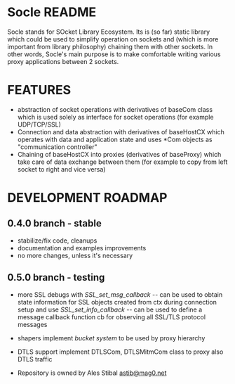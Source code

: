 # Socle README #

Socle stands for SOcket Library Ecosystem. Its is (so far) static library which could be used to simplify operation on sockets and (which is more important
from library philosophy) chaining them with other sockets.
In other words, Socle's main purpose is to make comfortable writing various proxy applications between 2 sockets.

# FEATURES #
* abstraction of socket operations with derivatives of baseCom class which is used solely as interface for socket operations (for example UDP/TCP/SSL)
* Connection and data abstraction with derivatives of baseHostCX which operates with data and application state and uses *Com objects as "communication controller"
* Chaining of baseHostCX into proxies (derivatives of baseProxy) which take care of data exchange between them (for example to copy from left socket to right and vice versa)

# DEVELOPMENT ROADMAP #

## 0.4.0 branch - stable
* stabilize/fix code, cleanups
* documentation and examples improvements
* no more changes, unless it's necessary

## 0.5.0 branch - testing
* more SSL debugs with 
  *SSL_set_msg_callback*  -- can be used to obtain state information for SSL objects created from ctx during connection setup and use
  *SSL_set_info_callback*  -- can be used to define a message callback function cb for observing all SSL/TLS protocol messages

* shapers
  implement *bucket system* to be used by proxy hierarchy

* DTLS support
  implement DTLSCom, DTLSMitmCom class to proxy also DTLS traffic

  
* Repository is owned by Ales Stibal <astib@mag0.net>